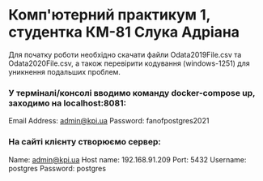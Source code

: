 # Комп'ютерний практикум 1, студентка КМ-81 Слука Адріана
Для початку роботи необхідно скачати файли Odata2019File.csv та Odata2020File.csv, а також перевірити кодування (windows-1251) для уникнення подальших проблем.
### У терміналі/консолі вводимо команду docker-compose up, заходимо на localhost:8081:
  Email Address: admin@kpi.ua
  Password: fanofpostgres2021
### На сайті клієнту створюємо сервер:
  Name: admin@kpi.ua
  Host name: 192.168.91.209
  Port: 5432
  Username: postgres
  Password: postgres

